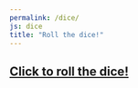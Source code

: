 ```yaml
---
permalink: /dice/
js: dice
title: "Roll the dice!"
---
```


<h2><a href="javascript:dice();">Click to roll the dice!</a></h2>
  
<div id="dice"></div>